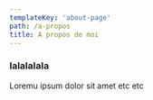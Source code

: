 ```yaml
---
templateKey: 'about-page'
path: /a-propos
title: A propos de moi
---
```

### lalalalala
Loremu ipsum dolor sit amet etc etc
